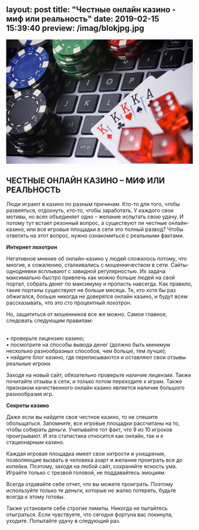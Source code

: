 layout: post
title:  "Честные онлайн казино - миф или реальность"
date:   2019-02-15 15:39:40
preview: /imag/blokjpg.jpg
---

![Picture 1](/imag/казиныч.jpg)

## ЧЕСТНЫЕ ОНЛАЙН КАЗИНО – МИФ ИЛИ РЕАЛЬНОСТЬ

Люди играют в казино по разным причинам. Кто-то для того, чтобы развеяться, отдохнуть, кто-то, чтобы заработать. У каждого свои мотивы, но всех объединяет одно – желание испытать свою удачу. И потому тут встает резонный вопрос, а существуют ли честные онлайн-казино, или все игровые площадки в сети это полный развод? Чтобы ответить на этот вопрос, нужно ознакомиться с реальными фактами. 

<strong>Интернет лохотрон</strong>

Негативное мнение об онлайн-казино у людей сложилось потому, что многие, к сожалению, сталкивались с мошенничеством в сети. Сайты-однодневки всплывают с завидной регулярностью. Их задача максимально быстро привлечь как можно больше людей на свой портал, собрать денег по максимуму и пропасть навсегда. Как правило, такие порталы существуют не больше месяца. Те, кто хотя бы раз обжигался, больше никогда не доверятся онлайн казино, и будут всем рассказывать, что это сто процентный лохотрон. 

Но, защититься от мошенников все же можно. Самое главное, следовать следующим правилам:

<br>•	проверьте лицензию казино;
<br>•	посмотрите на способы вывода денег (должно быть минимум несколько разнообразных способов, чем больше, тем лучше);
<br>•	найдите блог казино, где переписываются и оставляют свои отзывы реальные игроки.

Заходя на новый сайт, обязательно проверьте наличие лицензии. Также почитайте отзывы в сети, и только потом переходите к играм. Также признаком качественного онлайн казино является наличие большого разнообразия игр.

<strong>Секреты казино</strong>

Даже если вы найдете свое честное казино, то не спешите обольщаться. Запомните, все игровые площадки рассчитаны на то, чтобы собирать деньги. Учитывайте тот факт, что 9 из 10 игроков проигрывают. И эта статистика относится как онлайн, так и к стационарным казино.

Каждая игровая площадка имеет свои хитрости и ухищрения, позволяющие вызвать в человека азарт и желание проиграть все до копейки. Поэтому, заходя на любой сайт, сохраняйте ясность ума. Играйте только с трезвой головой, не поддавайтесь эмоциям.

Всегда отдавайте себе отчет, что вы можете проиграть. Поэтому используйте только те деньги, которые не жалко потерять, будьте всегда к этому готовы.

Также установите себе строгие лимиты. Никогда не пытайтесь отыграться. Если чувствуете, что сегодня фортуна вас покинула, уходите. Попытайте удачу в следующий раз. 

